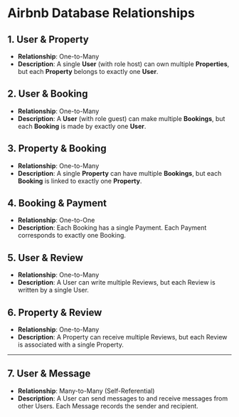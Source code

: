 # Airbnb Database Relationships

## 1. User & Property

- **Relationship**: One-to-Many
- **Description**: A single **User** (with role host) can own multiple **Properties**, but each **Property** belongs to exactly one **User**.

## 2. User & Booking

- **Relationship**: One-to-Many
- **Description**: A **User** (with role guest) can make multiple **Bookings**, but each **Booking** is made by exactly one **User**.

## 3. Property & Booking

- **Relationship**: One-to-Many
- **Description**: A single **Property** can have multiple **Bookings**, but each **Booking** is linked to exactly one **Property**.

## 4. Booking & Payment

- **Relationship**: One-to-One
- **Description**: Each Booking has a single Payment. Each Payment corresponds to exactly one Booking.

## 5. User & Review

- **Relationship**: One-to-Many
- **Description**: A User can write multiple Reviews, but each Review is written by a single User.

## 6. Property & Review

- **Relationship**: One-to-Many
- **Description**: A Property can receive multiple Reviews, but each Review is associated with a single Property.

---

## 7. User & Message

- **Relationship**: Many-to-Many (Self-Referential)
- **Description**: A User can send messages to and receive messages from other Users. Each Message records the sender and recipient.
